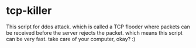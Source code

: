 # tcp-killer
This script for ddos attack. which is called a TCP flooder where packets can be received before the server rejects the packet. which means this script can be very fast. take care of your computer, okay? :)
